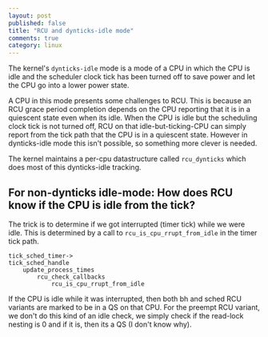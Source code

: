 ```yaml
---
layout: post
published: false
title: "RCU and dynticks-idle mode"
comments: true
category: linux
---
```

The kernel's `dynticks-idle` mode is a mode of a CPU in which the CPU is idle
and the scheduler clock tick has been turned off to save power and let the CPU
go into a lower power state.

A CPU in this mode presents some challenges to RCU. This is because an RCU
grace period completion depends on the CPU reporting that it is in a quiescent
state even when its idle. When the CPU is idle but the scheduling clock tick is
not turned off, RCU on that idle-but-ticking-CPU can simply report from the
tick path that the CPU is in a quiescent state. However in dynticks-idle mode
this isn't possible, so something more clever is needed.

The kernel maintains a per-cpu datastructure called `rcu_dynticks` which does
most of this dynticks-idle tracking.

For non-dynticks idle-mode: How does RCU know if the CPU is idle from the tick?
---------------------------------
The trick is to determine if we got interrupted (timer tick) while we were
idle. This is determined by a call to `rcu_is_cpu_rrupt_from_idle` in the timer
tick path.
```
tick_sched_timer->
tick_sched_handle
	update_process_times
		rcu_check_callbacks
			rcu_is_cpu_rrupt_from_idle
```

If the CPU is idle while it was interrupted, then both bh and sched RCU
variants are marked to be in a QS on that CPU. For the preempt RCU variant, we
don't do this kind of an idle check, we simply check if the read-lock nesting
is 0 and if it is, then its a QS (I don't know why).
